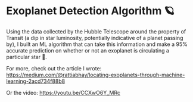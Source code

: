 # Exoplanet Detection Algorithm 🪐

Using the data collected by the Hubble Telescope around the property of Transit (a dip in star luminosity, potentially indicative of a planet passing by), I built an ML algorithm that can take this information and make a 95% accurate prediction on whether or not an exoplanet is circulating a particular star 🌟.

For more, check out the article I wrote:
https://medium.com/@rattiabhay/locating-exoplanets-through-machine-learning-2acd734f88b8

Or the video:
https://youtu.be/CCXwO6Y_MRc
